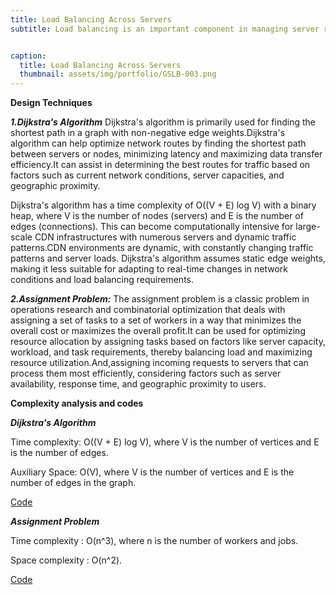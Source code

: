 ```yaml
---
title: Load Balancing Across Servers
subtitle: Load balancing is an important component in managing server resources efficiently within large-scale infrastructures like Netflix's content delivery network (CDN). It involves distributing incoming network traffic across multiple servers to ensure optimal resource utilization, maximize throughput, and minimize response times. In the context of Netflix, which serves millions of users globally, effective load balancing is essential for maintaining high availability, scalability, and delivering seamless streaming experiences.


caption:
  title: Load Balancing Across Servers
  thumbnail: assets/img/portfolio/GSLB-003.png
---
```


**Design Techniques**

_**1.Dijkstra's Algorithm**_
Dijkstra's algorithm is primarily used for finding the shortest path in a graph with non-negative edge weights.Dijkstra's algorithm can help optimize network routes by finding the shortest path between servers or nodes, minimizing latency and maximizing data transfer efficiency.It can assist in determining the best routes for traffic based on factors such as current network conditions, server capacities, and geographic proximity.

Dijkstra's algorithm has a time complexity of O((V + E) log V) with a binary heap, where V is the number of nodes (servers) and E is the number of edges (connections). This can become computationally intensive for large-scale CDN infrastructures with numerous servers and dynamic traffic patterns.CDN environments are dynamic, with constantly changing traffic patterns and server loads. Dijkstra's algorithm assumes static edge weights, making it less suitable for adapting to real-time changes in network conditions and load balancing requirements.

_**2.Assignment Problem:**_
The assignment problem is a classic problem in operations research and combinatorial optimization that deals with assigning a set of tasks to a set of workers in a way that minimizes the overall cost or maximizes the overall profit.It can be used for optimizing resource allocation by assigning tasks based on factors like server capacity, workload, and task requirements, thereby balancing load and maximizing resource utilization.And,assigning incoming requests to servers that can process them most efficiently, considering factors such as server availability, response time, and geographic proximity to users.

**Complexity analysis and codes**

**_Dijkstra's Algorithm_**

Time complexity: O((V + E) log V), where V is the number of vertices and E is the number of edges.

Auxiliary Space: O(V), where V is the number of vertices and E is the number of edges in the graph.

[Code](https://github.com/PAI-SHREYA/DSA/blob/main/Graph%20Traversal/dijekstra.c)

**_Assignment Problem_**

Time complexity : O(n^3), where n is the number of workers and jobs. 

Space complexity :  O(n^2).

[Code](https://github.com/PAI-SHREYA/DSA/blob/main/Dynamic%20Programming/assignment.cpp)








